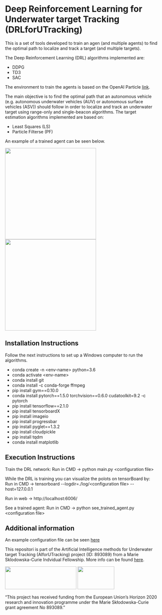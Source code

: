 # Deep Reinforcement Learning for Underwater target Tracking (DRLforUTracking)
This is a set of tools developed to train an agen (and multiple agents) to find the optimal path to localize and track a target (and multiple targets).

The Deep Reinforcement Learning (DRL) algorithms implemented are:

- DDPG
- TD3
- SAC

The environment to train the agents is based on the OpenAI Particle [link](https://github.com/openai/multiagent-particle-envs).

The main objective is to find the optimal path that an autonomous vehicle (e.g. autonomous underwater vehicles (AUV) or autonomous surface vehicles (ASV)) should follow in order to localize and track an underwater target using range-only and single-beacon algorithms. The target estimation algorithms implemented are based on:

- Least Squares (LS)
- Particle Filterse (PF)

An example of a trained agent can be seen below.

<img src="https://github.com/imasmitja/DRL4AUV/blob/main/trained_saca.gif" width="300" height="300"/> <img src="https://github.com/imasmitja/DRL4AUV/blob/main/trained_sacc.gif" width="300" height="300"/>

## Installation Instructions
Follow the next instructions to set up a Windows computer to run the algorithms.

- conda create -n \<env-name\> python=3.6
- conda activate \<env-name\>
- conda install git
- conda install -c conda-forge ffmpeg
- pip install gym==0.10.0
- conda install pytorch==1.5.0 torchvision==0.6.0 cudatoolkit=9.2 -c pytorch
- pip install tensorflow==2.1.0
- pip install tensorboardX
- pip install imageio
- pip install progressbar
- pip install pyglet==1.3.2
- pip install cloudpickle
- pip install tqdm
- conda install matplotlib


## Execution Instructions
Train the DRL network:
Run in CMD -> python main.py \<configuration file\>


While the DRL is training you can visualize the polots on tensorBoard by:
Run in CMD -> tensorboard --logdir=./log/\<configuration file\> --host=127.0.0.1

Run in web -> http://localhost:6006/


See a trained agent:
Run in CMD -> python see_trained_agent.py \<configuration file\>



## Additional information
An example configuration file can be seen [here](https://github.com/imasmitja/DRL4AUV/blob/main/test_configuration.txt)


This repositori is part of the Artificial Intelligence methods for Underwater target Tracking (AIforUTracking) project (ID: 893089) from a Marie Sklodowska-Curie Indvidual Fellowship. More info can be found [here](https://cordis.europa.eu/project/id/893089).

<img src="https://github.com/imasmitja/DRLforUTracking/blob/main/mscacolor.png" width="235" height="75"/> <img src="https://github.com/imasmitja/DRLforUTracking/blob/main/euflag.png" width="121" height="75"/>

“This project has received funding from the European Union’s Horizon 2020 research and innovation programme under the Marie Skłodowska-Curie grant agreement No 893089.”

